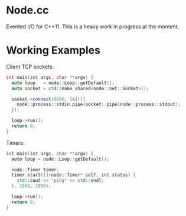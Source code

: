 Node.cc
=======
Evented I/O for C++11. This is a heavy work in progress at the moment.

Working Examples
================
Client TCP sockets:
```c++
int main(int argc, char **argv) {
  auto loop   = node::Loop::getDefault();
  auto socket = std::make_shared<node::net::Socket>();

  socket->connect(8080, [&](){
    node::process::stdin.pipe(socket).pipe(node::process::stdout);
  });

  loop->run();
  return 0;
}
```

Timers:
```c++
int main(int argc, char **argv) {
  auto loop = node::Loop::getDefault();

  node::Timer timer;
  timer.start([](node::Timer* self, int status) {
    std::cout << "ping" << std::endl;
  }, 1000, 1000);

  loop->run();
  return 0;
}
```